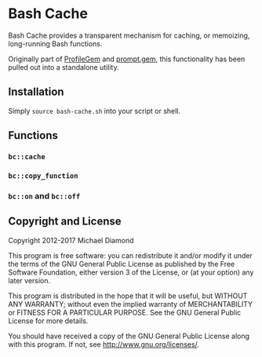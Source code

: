 # Bash Cache

Bash Cache provides a transparent mechanism for caching, or memoizing,
long-running Bash functions.

Originally part of [ProfileGem](http://hg.mwdiamond.com/profilegem) and
[prompt.gem](http://hg.mwdiamond.com/prompt.gem), this functionality has been
pulled out into a standalone utility.

## Installation

Simply `source bash-cache.sh` into your script or shell.

## Functions

### `bc::cache`

### `bc::copy_function`

### `bc::on` and `bc::off`

## Copyright and License

Copyright 2012-2017 Michael Diamond

This program is free software: you can redistribute it and/or modify
it under the terms of the GNU General Public License as published by
the Free Software Foundation, either version 3 of the License, or
(at your option) any later version.

This program is distributed in the hope that it will be useful,
but WITHOUT ANY WARRANTY; without even the implied warranty of
MERCHANTABILITY or FITNESS FOR A PARTICULAR PURPOSE.  See the
GNU General Public License for more details.

You should have received a copy of the GNU General Public License
along with this program.  If not, see <http://www.gnu.org/licenses/>.
